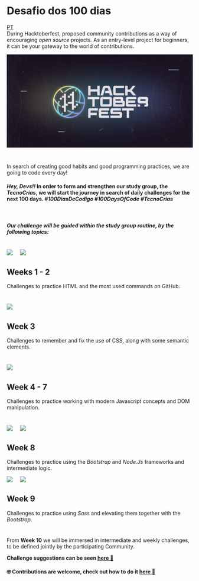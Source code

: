 # **Desafio dos 100 dias**
[PT](https://github.com/ManuCoutinho/100DaysOfCode/blob/747ca11ee9c191aacff84a71c32549b42376bc7a/README.md)
<br/>
During Hacktoberfest, proposed community contributions as a way of encouraging _open source_ projects. As an entry-level project for beginners, it can be your gateway to the world of contributions.

![image](https://github.com/ManuCoutinho/100DaysOfCode/blob/main/hacktoberfest_logo.png)

#
In search of creating good habits and good programming practices, we are going to code every day!
&nbsp;
#### <p> _Hey, Devs!!_ In order to form and strengthen our study group, the _TecnoCrias_, we will start the journey in search of daily challenges for the next **100** days. _#100DiasDeCodigo #100DaysOfCode #TecnoCrias_</p>
&nbsp;
##### **Our _challenge_ will be guided within the study group routine, by the following topics:**



<div>

#
<img src="https://img.shields.io/badge/HTML5-E34F26?style=for-the-badge&logo=html5&logoColor=white" style = "margin-right: 16px">
<img src="https://img.shields.io/badge/GitHub-100000?style=for-the-badge&logo=github&logoColor=white">

## Weeks 1 - 2
Challenges to practice HTML and the most used commands on GitHub.
</div>

#
<div>
<img src="https://img.shields.io/badge/CSS3-1572B6?style=for-the-badge&logo=css3&logoColor=white">


## Week 3
Challenges to remember and fix the use of CSS, along with some semantic elements.
</div>

#
<div>
<img src="https://img.shields.io/badge/JavaScript-F7DF1E?style=for-the-badge&logo=javascript&logoColor=black">

## Week 4 - 7
Challenges to practice working with modern Javascript concepts and DOM manipulation.
</div>

#
<div>
<img src="https://img.shields.io/badge/Bootstrap-563D7C?style=for-the-badge&logo=bootstrap&logoColor=white" style = "margin-right: 16px">
<img src="https://img.shields.io/badge/Node.js-43853D?style=for-the-badge&logo=node.js&logoColor=white">

## Week 8
Challenges to practice using the _Bootstrap_ and _Node.Js_ frameworks and intermediate logic.
</div>

<div>
<img src="https://img.shields.io/badge/Bootstrap-563D7C?style=for-the-badge&logo=bootstrap&logoColor=white" style = "margin-right: 16px">
<img src="https://img.shields.io/badge/Sass-CC6699?style=for-the-badge&logo=sass&logoColor=white">

## Week 9

Challenges to practice using _Sass_ and elevating them together with the _Bootstrap_.
</div>

#
From __Week 10__ we will be immersed in intermediate and weekly challenges, to be defined jointly by the participating Community.

__Challenge suggestions can be seen [here 🔗](https://github.com/ManuCoutinho/100DaysOfCode/blob/main/diario-de-bordo.md)__

#### 🤓 Contributions are welcome, check out how to do it [here 🔗](https://github.com/ManuCoutinho/100DaysOfCode/blob/main/CONTRIBUTING.md)